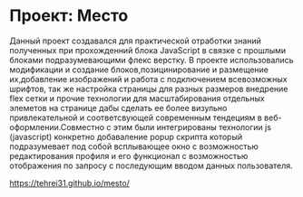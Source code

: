 # Проект: Место
Данный проект создавался для практической отработки знаний полученных при прохожденний блока JavaScript в связке с прошлыми блоками подразумевающими флекс верстку.
В проекте использовались модификации и создание блоков,позицинирование и размещение их,добавление изображений и работа с подключением всевозможных шрифтов, так же настройка страницы для разных размеров внедрение flex сетки и прочие технологии для масштабирования отдельных элеметов на странице дабы сделать ее более визульно привлекательной и соответсвующей современным тендециям в веб-оформлении.Совместно с этим были интегрированы технологии js (javascript) конкретно добаваление popup скрипта который подразумевает под собой всплывающее окно с возможностью редактирования профиля и его функционал с возможностью отображения по запросу с последующим вводом данных пользователя.

https://tehrei31.github.io/mesto/
